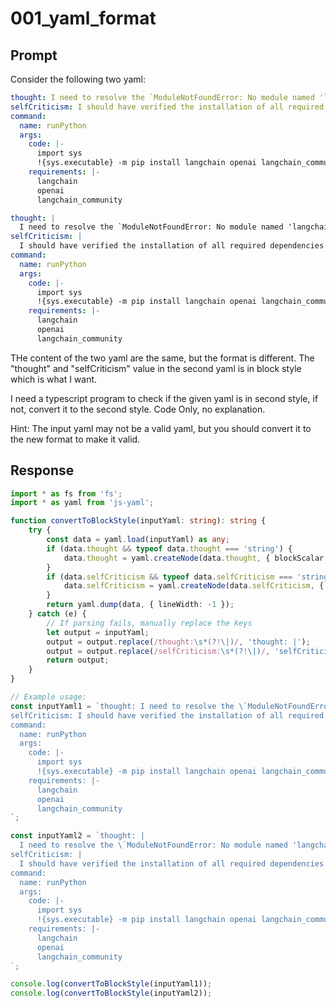 # 001_yaml_format

## Prompt

Consider the following two yaml:

```yaml
thought: I need to resolve the `ModuleNotFoundError: No module named 'langchain_community'` error by ensuring that all necessary dependencies are correctly installed.
selfCriticism: I should have verified the installation of all required dependencies before running the code.
command:
  name: runPython
  args:
    code: |-
      import sys
      !{sys.executable} -m pip install langchain openai langchain_community
    requirements: |-
      langchain
      openai
      langchain_community
```

```yaml
thought: |
  I need to resolve the `ModuleNotFoundError: No module named 'langchain_community'` error by ensuring that all necessary dependencies are correctly installed.
selfCriticism: |
  I should have verified the installation of all required dependencies before running the code.
command:
  name: runPython
  args:
    code: |-
      import sys
      !{sys.executable} -m pip install langchain openai langchain_community
    requirements: |-
      langchain
      openai
      langchain_community
```

THe content of the two yaml are the same, but the format is different. The "thought" and "selfCriticism" value in the second yaml is in block style which is what I want. 

I need a typescript program to check if the given yaml is in second style, if not, convert it to the second style. Code Only, no explanation.

Hint: The input yaml may not be a valid yaml, but you should convert it to the new format to make it valid.

## Response

```typescript
import * as fs from 'fs';
import * as yaml from 'js-yaml';

function convertToBlockStyle(inputYaml: string): string {
    try {
        const data = yaml.load(inputYaml) as any;
        if (data.thought && typeof data.thought === 'string') {
            data.thought = yaml.createNode(data.thought, { blockScalar: true });
        }
        if (data.selfCriticism && typeof data.selfCriticism === 'string') {
            data.selfCriticism = yaml.createNode(data.selfCriticism, { blockScalar: true });
        }
        return yaml.dump(data, { lineWidth: -1 });
    } catch (e) {
        // If parsing fails, manually replace the keys
        let output = inputYaml;
        output = output.replace(/thought:\s*(?!\|)/, 'thought: |');
        output = output.replace(/selfCriticism:\s*(?!\|)/, 'selfCriticism: |');
        return output;
    }
}

// Example usage:
const inputYaml1 = `thought: I need to resolve the \`ModuleNotFoundError: No module named 'langchain_community'\` error by ensuring that all necessary dependencies are correctly installed.
selfCriticism: I should have verified the installation of all required dependencies before running the code.
command:
  name: runPython
  args:
    code: |-
      import sys
      !{sys.executable} -m pip install langchain openai langchain_community
    requirements: |-
      langchain
      openai
      langchain_community
`;

const inputYaml2 = `thought: |
  I need to resolve the \`ModuleNotFoundError: No module named 'langchain_community'\` error by ensuring that all necessary dependencies are correctly installed.
selfCriticism: |
  I should have verified the installation of all required dependencies before running the code.
command:
  name: runPython
  args:
    code: |-
      import sys
      !{sys.executable} -m pip install langchain openai langchain_community
    requirements: |-
      langchain
      openai
      langchain_community
`;

console.log(convertToBlockStyle(inputYaml1));
console.log(convertToBlockStyle(inputYaml2));
```

